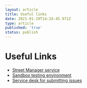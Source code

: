 ```yaml
---
layout: article
title: Useful links
date: 2021-01-29T14:24:45.971Z
type: article
published: 'true'
status: publish
---
```

<h1 class="govuk-heading-s">Useful Links </h1>

<ul class="govuk-list">
  <li>
    <a class="govuk-link" href="https://www.manage-roadworks.service.gov.uk/">Street Manager service</a>
  </li>
  <li>
    <a class="govuk-link" href="https://www.sandbox.stwrks-dev.net/">Sandbox testing environment</a>
  </li>
  <li>
    <a class="govuk-link" href="https://streetmanager.atlassian.net/servicedesk/customer/portal/1">Service desk for submitting issues</a>
  </li>
</ul>
